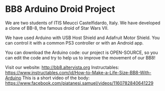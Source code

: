 # BB8 Arduino Droid Project
We are two students of ITIS Meucci Castelfidardo, Italy.
We have developed a clone of BB-8, the famous droid of Star Wars VII.

We have used Arduino with USB Host Shield and Adafruit Motor Shield. You can control it with a common PS3 controller or with an Android app.

You can download the Arduino code: our project is OPEN-SOURCE, so you can edit the code and try to help us to improve the movement of our BB8!

Visit our website: http://bb8.altervista.org
Instructables: https://www.instructables.com/id/How-to-Make-a-Life-Size-BB8-With-Arduino
This is a short video of the body: https://www.facebook.com/piatanesi.samuel/videos/1160782840641229
